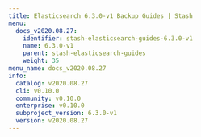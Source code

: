 ```yaml
---
title: Elasticsearch 6.3.0-v1 Backup Guides | Stash
menu:
  docs_v2020.08.27:
    identifier: stash-elasticsearch-guides-6.3.0-v1
    name: 6.3.0-v1
    parent: stash-elasticsearch-guides
    weight: 35
menu_name: docs_v2020.08.27
info:
  catalog: v2020.08.27
  cli: v0.10.0
  community: v0.10.0
  enterprise: v0.10.0
  subproject_version: 6.3.0-v1
  version: v2020.08.27
---
```


